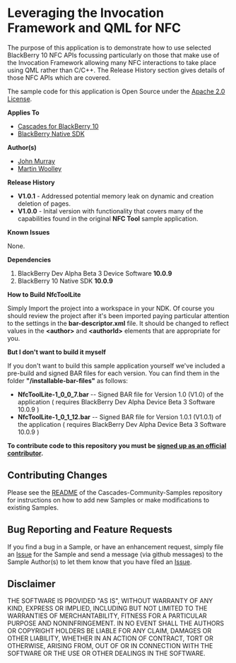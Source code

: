 # Leveraging the Invocation Framework and QML for NFC

The purpose of this application is to demonstrate how to use selected 
BlackBerry 10 NFC APIs focussing particularly on those that make use of the Invocation Framework allowing many NFC interactions to take place using QML rather than C/C++. The Release History section gives details of 
those NFC APIs which are covered.

The sample code for this application is Open Source under 
the [Apache 2.0 License](http://www.apache.org/licenses/LICENSE-2.0.html).

**Applies To**

* [Cascades for BlackBerry 10](https://developer.blackberry.com/cascades/)
* [BlackBerry Native SDK](http://developer.blackberry.com/native/)

**Author(s)** 

* [John Murray](https://github.com/jcmurray)
* [Martin Woolley](https://github.com/mdwoolley)


**Release History**

* **V1.0.1** - Addressed potential memory leak on dynamic and creation deletion of pages.
* **V1.0.0** - Inital version with functionality that covers many of the capabilities found in the original **NFC Tool** sample application.

**Known Issues**

None.

**Dependencies**

1. BlackBerry Dev Alpha Beta 3 Device Software **10.0.9**
1. BlackBerry 10 Native SDK **10.0.9**

**How to Build NfcToolLite**

Simply Import the project into a workspace in your NDK. Of course you should review the project after it's been imported paying particular attention to the settings in the **bar-descriptor.xml** file. It should be changed to reflect values in the **&lt;author&gt;** and **&lt;authorId&gt;** elements that are appropriate for you.
 
**But I don't want to build it myself**

If you don't want to build this sample application yourself we've included a 
pre-build and signed BAR files for each version. You can find them in the 
folder **"/installable-bar-files"** as follows:

* **NfcToolLite-1\_0\_0\_7.bar** -- Signed BAR file for Version 1.0 (V1.0) of the application ( requires BlackBerry Dev Alpha Device Beta 3 Software 10.0.9 )
* **NfcToolLite-1\_0\_1\_12.bar** -- Signed BAR file for Version 1.0.1 (V1.0.1) of the application ( requires BlackBerry Dev Alpha Device Beta 3 Software 10.0.9 )

**To contribute code to this repository you must be [signed up as an 
official contributor](http://blackberry.github.com/howToContribute.html).**


## Contributing Changes

Please see the [README](https://github.com/blackberry/Cascades-Community-Samples/blob/master/README.md) 
of the Cascades-Community-Samples repository for instructions on how to add new Samples or 
make modifications to existing Samples.


## Bug Reporting and Feature Requests

If you find a bug in a Sample, or have an enhancement request, simply file 
an [Issue](https://github.com/blackberry/Cascades-Community-Samples/issues) for 
the Sample and send a message (via github messages) to the Sample Author(s) to let 
them know that you have filed an [Issue](https://github.com/blackberry/Cascades-Community-Samples/issues).


## Disclaimer

THE SOFTWARE IS PROVIDED "AS IS", WITHOUT WARRANTY OF ANY KIND, EXPRESS OR IMPLIED, INCLUDING 
BUT NOT LIMITED TO THE WARRANTIES OF MERCHANTABILITY, FITNESS FOR A PARTICULAR PURPOSE 
AND NONINFRINGEMENT. IN NO EVENT SHALL THE AUTHORS OR COPYRIGHT HOLDERS BE LIABLE FOR 
ANY CLAIM, DAMAGES OR OTHER LIABILITY, WHETHER IN AN ACTION OF CONTRACT, TORT OR 
OTHERWISE, ARISING FROM, OUT OF OR IN CONNECTION WITH THE SOFTWARE OR THE USE OR 
OTHER DEALINGS IN THE SOFTWARE.